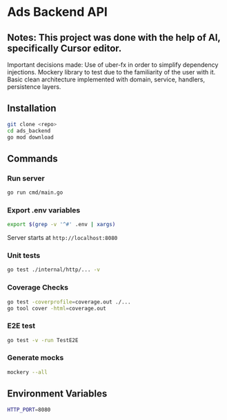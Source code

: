 # Ads Backend API

## Notes: This project was done with the help of AI, specifically Cursor editor. 
Important decisions made: 
Use of uber-fx in order to simplify dependency injections. 
Mockery library to test due to the familiarity of the user with it.
Basic clean architecture implemented with domain, service, handlers, persistence layers.

## Installation

```bash
git clone <repo>
cd ads_backend
go mod download
```

## Commands

### Run server
```bash
go run cmd/main.go
```

### Export .env variables
```bash
export $(grep -v '^#' .env | xargs)
```

Server starts at `http://localhost:8080`

### Unit tests
```bash
go test ./internal/http/... -v
```
### Coverage Checks
```bash
go test -coverprofile=coverage.out ./...
go tool cover -html=coverage.out
```

### E2E test
```bash
go test -v -run TestE2E
```

### Generate mocks
```bash
mockery --all
```

## Environment Variables

```bash
HTTP_PORT=8080
```

